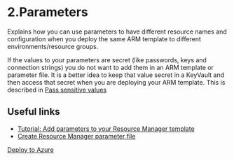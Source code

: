 # 2.Parameters
Explains how you can use parameters to have different resource names and configuration when you deploy the same ARM template to different environments/resource groups.

If the values to your parameters are secret (like passwords, keys and connection strings) you do not want to add them in an ARM template or parameter file. It is a better idea to keep that value secret in a KeyVault and then access that secret when you are deploying your ARM template. This is described in [Pass sensitive values](https://docs.microsoft.com/en-us/azure/azure-resource-manager/templates/key-vault-parameter?tabs=azure-cli)

## Useful links
* [Tutorial: Add parameters to your Resource Manager template](https://docs.microsoft.com/en-us/azure/azure-resource-manager/templates/template-tutorial-add-parameters?tabs=azure-powershell)
* [Create Resource Manager parameter file](https://docs.microsoft.com/en-us/azure/azure-resource-manager/templates/parameter-files)

[Deploy to Azure](https://portal.azure.com/#create/Microsoft.Template/uri/https%3A%2F%2Fraw.githubusercontent.com%2Fnilshedstrom%2FARMTemplatesDeepDive%2Fmaster%2F2.Parameters%2Ftemplate.json)